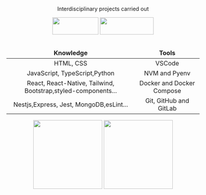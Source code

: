  <div align="center">
 <p> Interdisciplinary projects carried out</p>
 <a href="https://github.com/fullSports" target="_blank"><img src ="https://upload-image-fullsports.s3.us-east-1.amazonaws.com/f09b1d4197ce03321ca8b2563c3b66b4-icone.svg" width="120" height="45"></a>
 <a  href="https://www.linkedin.com/in/renan-figueiredo-3794b0224/"  alt="Linkedin">
<img  src="https://img.shields.io/badge/-Linkedin-0e76a8?style=for-the-badge" width="140" height="45" /></a>
 </div>
 <br />
<div align="center">
<table align="center">
<thead>
<tr align="center">
<td> <strong>Knowledge</strong></td>
<td> <strong>Tools</strong></td>
</thead>
</tr>
<tbody align="center">
<tr>
<td>HTML, CSS</td>
<td>VSCode</td>
</tr>
<tr>
<td>JavaScript, TypeScript,Python</td>
<td>NVM and Pyenv</td>
</tr>
<tr>
<td>React, React-Native, Tailwind, Bootstrap,styled-components...</td>
<td>Docker and Docker Compose</td>
</tr>
<tr>
<td>Nestjs,Express, Jest, MongoDB,esLint...</td>
<td>Git, GitHub and GitLab</td>
</tr>
</tbody>
</table>
<!-- <div align="center">
<img src="https://github-readme-stats.vercel.app/api?username=renanfigueoli09&show_icons=true&theme=bear&include_all_commits=true&count_private=true&locale=pt-br"/>
</div> -->
 <div align="center">
 <img height="180em" src="https://github-readme-stats.vercel.app/api?username=renanfigueoli09&show_icons=true&theme=bear&include_all_commits=true&count_private=true&locale=pt-br" />
   <img height="180em" src="https://github-readme-stats.vercel.app/api/top-langs/?username=renanfigueoli09&layout=compact&langs_count=7&theme=bear&locale=pt-br"/>
 </div>
</div>
